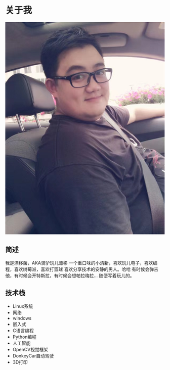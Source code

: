 # 关于我
![myself](./imgs/myself.jpg)

## 简述
我是漂移菌，AKA骑驴玩儿漂移
一个重口味的小清新，喜欢玩儿电子，喜欢编程，喜欢树莓派，喜欢打篮球
喜欢分享技术的安静的男人。哈哈
有时候会弹吉他，有时候会开特斯拉，有时候会想帕拉梅拉...
随便写着玩儿的。
## 技术栈
* Linux系统
* 网络
* windows
* 嵌入式
* C语言编程
* Python编程
* 人工智能
* OpenCV视觉框架
* DonkeyCar自动驾驶
* 3D打印

